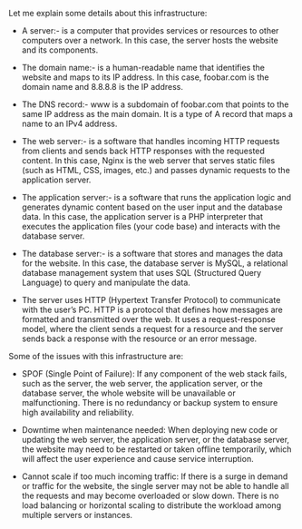 Let me explain some details about this infrastructure:

* A server:- is a computer that provides services or resources to other computers over a network. In this case, the server hosts the website and its components.

* The domain name:- is a human-readable name that identifies the website and maps to its IP address. In this case, foobar.com is the domain name and 8.8.8.8 is the IP address.

* The DNS record:- www is a subdomain of foobar.com that points to the same IP address as the main domain. It is a type of A record that maps a name to an IPv4 address.

* The web server:- is a software that handles incoming HTTP requests from clients and sends back HTTP responses with the requested content. In this case, Nginx is the web server that serves static files (such as HTML, CSS, images, etc.) and passes dynamic requests to the application server.

* The application server:- is a software that runs the application logic and generates dynamic content based on the user input and the database data. In this case, the application server is a PHP interpreter that executes the application files (your code base) and interacts with the database server.

* The database server:- is a software that stores and manages the data for the website. In this case, the database server is MySQL, a relational database management system that uses SQL (Structured Query Language) to query and manipulate the data.

* The server uses HTTP (Hypertext Transfer Protocol) to communicate with the user’s PC. HTTP is a protocol that defines how messages are formatted and transmitted over the web. It uses a request-response model, where the client sends a request for a resource and the server sends back a response with the resource or an error message.

Some of the issues with this infrastructure are:

* SPOF (Single Point of Failure): If any component of the web stack fails, such as the server, the web server, the application server, or the database server, the whole website will be unavailable or malfunctioning. There is no redundancy or backup system to ensure high availability and reliability.

* Downtime when maintenance needed: When deploying new code or updating the web server, the application server, or the database server, the website may need to be restarted or taken offline temporarily, which will affect the user experience and cause service interruption.

* Cannot scale if too much incoming traffic: If there is a surge in demand or traffic for the website, the single server may not be able to handle all the requests and may become overloaded or slow down. There is no load balancing or horizontal scaling to distribute the workload among multiple servers or instances.
